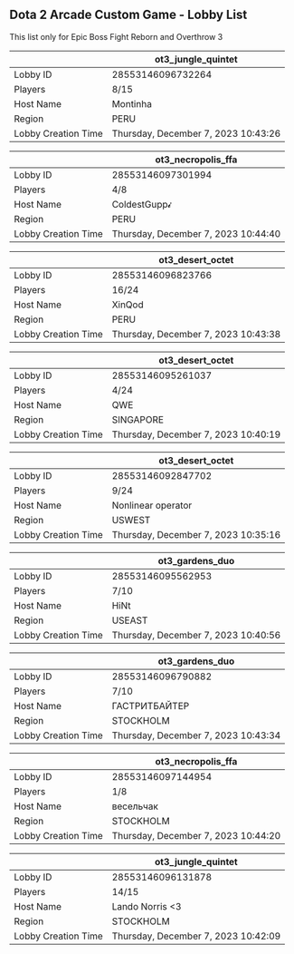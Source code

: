 ## Dota 2 Arcade Custom Game - Lobby List

This list only for Epic Boss Fight Reborn and Overthrow 3

|  | ot3_jungle_quintet |
| ------ | ------ |
| Lobby ID | 28553146096732264 |
| Players | 8/15 |
| Host Name | Montinha |
| Region | PERU |
| Lobby Creation Time | Thursday, December 7, 2023 10:43:26 |


|  | ot3_necropolis_ffa |
| ------ | ------ |
| Lobby ID | 28553146097301994 |
| Players | 4/8 |
| Host Name | ColdestGupp𝓲 |
| Region | PERU |
| Lobby Creation Time | Thursday, December 7, 2023 10:44:40 |


|  | ot3_desert_octet |
| ------ | ------ |
| Lobby ID | 28553146096823766 |
| Players | 16/24 |
| Host Name | XinQod |
| Region | PERU |
| Lobby Creation Time | Thursday, December 7, 2023 10:43:38 |


|  | ot3_desert_octet |
| ------ | ------ |
| Lobby ID | 28553146095261037 |
| Players | 4/24 |
| Host Name | QWE |
| Region | SINGAPORE |
| Lobby Creation Time | Thursday, December 7, 2023 10:40:19 |


|  | ot3_desert_octet |
| ------ | ------ |
| Lobby ID | 28553146092847702 |
| Players | 9/24 |
| Host Name | Nonlinear operator |
| Region | USWEST |
| Lobby Creation Time | Thursday, December 7, 2023 10:35:16 |


|  | ot3_gardens_duo |
| ------ | ------ |
| Lobby ID | 28553146095562953 |
| Players | 7/10 |
| Host Name | HiNt |
| Region | USEAST |
| Lobby Creation Time | Thursday, December 7, 2023 10:40:56 |


|  | ot3_gardens_duo |
| ------ | ------ |
| Lobby ID | 28553146096790882 |
| Players | 7/10 |
| Host Name | ГАСТРИТБАЙТЕР |
| Region | STOCKHOLM |
| Lobby Creation Time | Thursday, December 7, 2023 10:43:34 |


|  | ot3_necropolis_ffa |
| ------ | ------ |
| Lobby ID | 28553146097144954 |
| Players | 1/8 |
| Host Name | весельчак |
| Region | STOCKHOLM |
| Lobby Creation Time | Thursday, December 7, 2023 10:44:20 |


|  | ot3_jungle_quintet |
| ------ | ------ |
| Lobby ID | 28553146096131878 |
| Players | 14/15 |
| Host Name | Lando Norris <3 |
| Region | STOCKHOLM |
| Lobby Creation Time | Thursday, December 7, 2023 10:42:09 |


